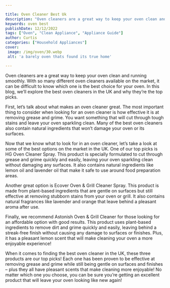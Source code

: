 ```yaml
---

title: Oven Cleaner Best Uk
description: "Oven cleaners are a great way to keep your oven clean and running smoothly. With so many different oven cleaners available on the ...check it out to learn"
keywords: oven best
publishDate: 12/12/2022
tags: ["Oven", "Clean Appliance", "Appliance Guide"]
author: Curtis
categories: ["Household Appliances"]
cover: 
 image: /img/oven/30.webp
 alt: 'a barely oven thats found its true home'

---
```


Oven cleaners are a great way to keep your oven clean and running smoothly. With so many different oven cleaners available on the market, it can be difficult to know which one is the best choice for your oven. In this blog, we’ll explore the best oven cleaners in the UK and why they’re the top picks. 

First, let’s talk about what makes an oven cleaner great. The most important thing to consider when looking for an oven cleaner is how effective it is at removing grease and grime. You want something that will cut through tough stains and leave your oven sparkling clean. Many of the best oven cleaners also contain natural ingredients that won’t damage your oven or its surfaces. 

Now that we know what to look for in an oven cleaner, let’s take a look at some of the best options on the market in the UK. One of our top picks is HG Oven Cleaner Spray. This product is specially formulated to cut through grease and grime quickly and easily, leaving your oven sparkling clean without damaging any surfaces. It also contains natural ingredients like lemon oil and lavender oil that make it safe to use around food preparation areas. 

Another great option is Ecover Oven & Grill Cleaner Spray. This product is made from plant-based ingredients that are gentle on surfaces but still effective at removing stubborn stains from your oven or grill. It also contains natural fragrances like lavender and orange that leave behind a pleasant aroma after use. 

Finally, we recommend Astonish Oven & Grill Cleaner for those looking for an affordable option with good results. This product uses plant-based ingredients to remove dirt and grime quickly and easily, leaving behind a streak-free finish without causing any damage to surfaces or finishes. Plus, it has a pleasant lemon scent that will make cleaning your oven a more enjoyable experience! 

When it comes to finding the best oven cleaner in the UK, these three products are our top picks! Each one has been proven to be effective at removing grease and grime while still being gentle on surfaces and finishes – plus they all have pleasant scents that make cleaning more enjoyable! No matter which one you choose, you can be sure you’re getting an excellent product that will leave your oven looking like new again!

